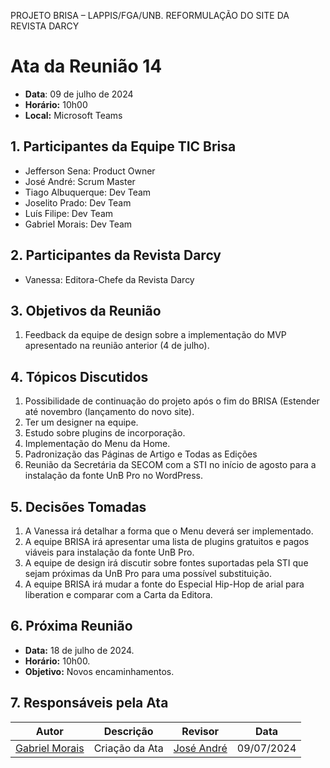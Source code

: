 PROJETO BRISA – LAPPIS/FGA/UNB. 
REFORMULAÇÃO DO SITE DA REVISTA DARCY

# Ata da Reunião 14
- **Data**: 09 de julho de 2024
- **Horário:** 10h00
- **Local:** Microsoft Teams

## 1. Participantes da Equipe TIC Brisa

- Jefferson Sena: Product Owner
- José André: Scrum Master
- Tiago Albuquerque: Dev Team
- Joselito Prado: Dev Team
- Luís Filipe: Dev Team
- Gabriel Morais: Dev Team

## 2. Participantes da Revista Darcy

- Vanessa: Editora-Chefe da Revista Darcy

## 3. Objetivos da Reunião

1. Feedback da equipe de design sobre a implementação do MVP apresentado na reunião anterior (4 de julho).  

## 4. Tópicos Discutidos

1. Possibilidade de continuação do projeto após o fim do BRISA (Estender até novembro (lançamento do novo site).
2. Ter um designer na equipe.
3. Estudo sobre plugins de incorporação.
4. Implementação do Menu da Home.
5. Padronização das Páginas de Artigo e Todas as Edições
6. Reunião da Secretária da SECOM com a STI no início de agosto para a instalação da fonte UnB Pro no WordPress.

## 5. Decisões Tomadas

1. A Vanessa irá detalhar a forma que o Menu deverá ser implementado.
2. A equipe BRISA irá apresentar uma lista de plugins gratuitos e pagos viáveis para instalação da fonte UnB Pro.
3. A equipe de design irá discutir sobre fontes suportadas pela STI que sejam próximas da UnB Pro para uma possível substituição.
4. A equipe BRISA irá mudar a fonte do Especial Hip-Hop de arial para liberation e comparar com a Carta da Editora.

## 6. Próxima Reunião

- **Data:** 18 de julho de 2024.
- **Horário:** 10h00.
- **Objetivo:** Novos encaminhamentos.

## 7. Responsáveis pela Ata
| Autor | Descrição | Revisor | Data |
| ----- | --------- | ---- | ----- |
| [Gabriel Morais](https://github.com/gabriel-moraiss) | Criação da Ata | [José André ](https://github.com/joseandre25) | 09/07/2024 |